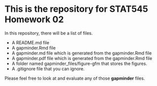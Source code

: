 # This is the repository for STAT545 Homework 02

In this repository, there will be a list of files. 

* A README.md file
* A gapminder.Rmd file
* A gapminder.md file which is generated from the gapminder.Rmd file
* A gapminder.pdf file which is generated from the gapminder.Rmd file
* A folder named gapminder_files/figure-gfm that stores the figures.
* A .gitignore file that you can ignore.

Please feel free to look at and evaluate any of those **gapminder** files.